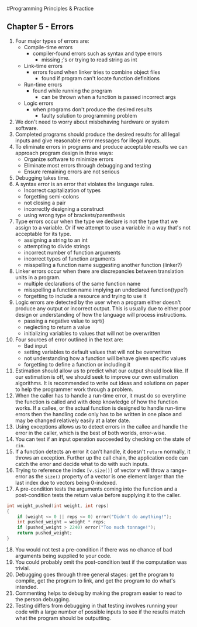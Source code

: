 #Programming Principles & Practice

## Chapter 5 - Errors

1. Four major types of errors are:
    - Compile-time errors
        - compiler-found errors such as syntax and type errors
            - missing ;'s or trying to read string as int
    - Link-time errors
        - errors found when linker tries to combine object files
            - found if program can't locate function definitions
    - Run-time errors
        - found while running the program
            - can be thrown when a function is passed incorrect args
    - Logic errors
        - when programs don't produce the desired results
            - faulty solution to programming problem
2. We don't need to worry about misbehaving hardware or system software.
3. Completed programs should produce the desired results for all legal inputs and give reasonable error messages for illegal inputs.
4. To eliminate errors in programs and produce acceptable results we can approach program design in three ways:
    - Organize software to minimize errors
    - Eliminate most errors through debugging and testing
    - Ensure remaining errors are not serious
5. Debugging takes time.
6. A syntax error is an error that violates the language rules.
    - Incorrect capitalization of types
    - forgetting semi-colons
    - not closing a pair
    - incorrectly designing a construct
    - using wrong type of brackets/parenthesis
7. Type errors occur when the type we declare is not the type that we assign to a variable. Or if we attempt to use a variable in a way that's not acceptable for its type.
    - assigning a string to an int
    - attempting to divide strings
    - incorrect number of function arguments
    - incorrect types of function arguments
    - misspelling a function name suggesting another function (linker?)
8. Linker errors occur when there are discrepancies between translation units in a program.
    - multiple declarations of the same function name
    - misspelling a function name implying an undeclared function(type?)
    - forgetting to include a resource and trying to use it
9. Logic errors are detected by the user when a program either doesn't produce any output or incorrect output. This is usually due to either poor design or understanding of how the language will process instructions.
    - passing a negative value to sqrt()
    - neglecting to return a value
    - initializing variables to values that will not be overwritten
10. Four sources of error outlined in the text are:
    - Bad input
    - setting variables to default values that will not be overwritten
    - not understanding how a function will behave given specific values
    - forgetting to define a function or including it
11. Estimation should allow us to predict what our output should look like. If our estimation is off, we should seek to improve our own estimation algorithms. It is recommended to write out ideas and solutions on paper to help the programmer work through a problem.
12. When the caller has to handle a run-time error, it must do so everytime the function is called and with deep knowledge of how the function works. If a callee, or the actual function is designed to handle run-time errors then the handling code only has to be written in one place and may be changed relatively easily at a later date.
13. Using exceptions allows us to detect errors in the callee and handle the error in the caller, which is the best of both worlds, error-wise.
14. You can test if an input operation succeeded by checking on the state of `cin`.
15. If a function detects an error it can't handle, it doesn't `return` normally, it throws an exception. Further up the call chain, the application code can catch the error and decide what to do with such inputs.
16. Trying to reference the index `[v.size()]` of vector v will throw a range-error as the `size()` property of a vector is one element larger than the last index due to vectors being 0-indexed.
17. A pre-condition tests the arguments coming into the function and a post-condition tests the return value before supplying it to the caller.
```c++
int weight_pushed(int weight, int reps)
{
    if (weight <= 0 || reps <= 0) error("Didn't do anything!");
    int pushed_weight = weight * reps;
    if (pushed_weight > 2240) error("Too much tonnage!");
    return pushed_weight;
}
```
18. You would not test a pre-condition if there was no chance of bad arguments being supplied to your code.
19. You could probably omit the post-condition test if the computation was trivial.
20. Debugging goes through three general stages: get the program to compile, get the program to link, and get the program to do what's intended.
21. Commenting helps to debug by making the program easier to read to the person debugging.
22. Testing differs from debugging in that testing involves running your code with a large number of possible inputs to see if the results match what the program should be outputting.
